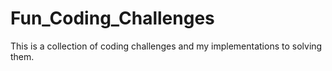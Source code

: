 # Fun_Coding_Challenges
This is a collection of coding challenges and my implementations to solving them.
